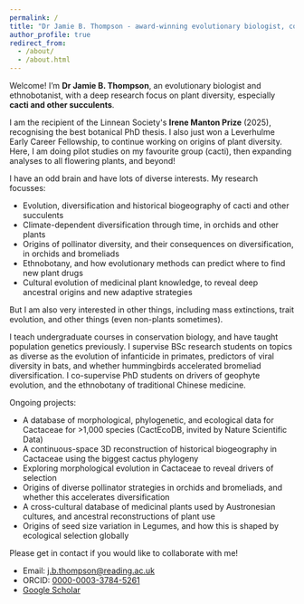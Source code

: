 ```yaml
---
permalink: /
title: "Dr Jamie B. Thompson - award-winning evolutionary biologist, conservation lecturer, and incoming Leverhulme Research Fellow"
author_profile: true
redirect_from: 
  - /about/
  - /about.html
---
```


Welcome! I’m **Dr Jamie B. Thompson**, an evolutionary biologist and ethnobotanist, with a deep research focus on plant diversity, especially **cacti and other succulents**.

I am the recipient of the Linnean Society's **Irene Manton Prize** (2025), recognising the best botanical PhD thesis.  I also just won a Leverhulme Early Career Fellowship, to continue working on origins of plant diversity.  Here, I am doing pilot studies on my favourite group (cacti), then expanding analyses to all flowering plants, and beyond!

I have an odd brain and have lots of diverse interests.  My research focusses:
- Evolution, diversification and historical biogeography of cacti and other succulents
- Climate-dependent diversification through time, in orchids and other plants
- Origins of pollinator diversity, and their consequences on diversification, in orchids and bromeliads
- Ethnobotany, and how evolutionary methods can predict where to find new plant drugs
- Cultural evolution of medicinal plant knowledge, to reveal deep ancestral origins and new adaptive strategies

But I am also very interested in other things, including mass extinctions, trait evolution, and other things (even non-plants sometimes).

I teach undergraduate courses in conservation biology, and have taught population genetics previously.  I supervise BSc research students on topics as diverse as the evolution of infanticide in primates, predictors of viral diversity in bats, and whether hummingbirds accelerated bromeliad diversification.  I co-supervise PhD students on drivers of geophyte evolution, and the ethnobotany of traditional Chinese medicine.

Ongoing projects:
- A database of morphological, phylogenetic, and ecological data for Cactaceae for >1,000 species (CactEcoDB, invited by Nature Scientific Data)
- A continuous-space 3D reconstruction of historical biogeography in Cactaceae using the biggest cactus phylogeny
- Exploring morphological evolution in Cactaceae to reveal drivers of selection
- Origins of diverse pollinator strategies in orchids and bromeliads, and whether this accelerates diversification
- A cross-cultural database of medicinal plants used by Austronesian cultures, and ancestral reconstructions of plant use
- Origins of seed size variation in Legumes, and how this is shaped by ecological selection globally

Please get in contact if you would like to collaborate with me!
- Email: [j.b.thompson@reading.ac.uk](mailto:j.b.thompson@reading.ac.uk)
- ORCID: [0000-0003-3784-5261](https://orcid.org/0000-0003-3784-5261)
- [Google Scholar]([https://scholar.google.co.uk/citations?user=eov5rNsAAAAJ&hl=en](https://scholar.google.co.uk/citations?user=eov5rNsAAAAJ&hl=en))

